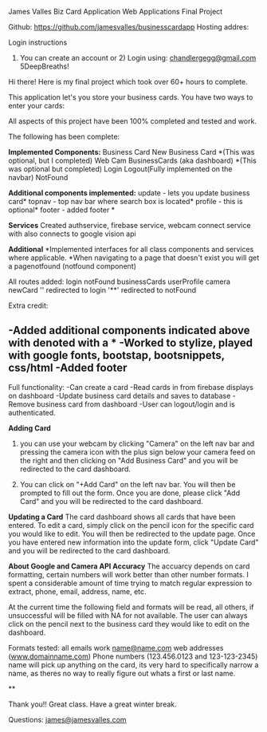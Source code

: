 James Valles 
Biz Card Application 
Web Applications 
Final Project

Github: https://github.com/jamesvalles/businesscardapp
Hosting addres: 


Login instructions
1) You can create an account or 2)
Login using: 
chandlergegg@gmail.com
5DeepBreaths! 


Hi there! Here is my final project which took over 60+ hours to complete.

This application let's you store your business cards. You have two ways to enter your cards:

All aspects of this project have been 100% completed and tested and work. 

The following has been complete: 

**Implemented Components:** 
Business Card
New Business Card *(This was optional, but I completed)
Web Cam 
BusinessCards (aka dashboard) *(This was optional but completed)
Login 
Logout(Fully implemented on the navbar)
NotFound 

**Additional components implemented:**
update - lets you update business card*
topnav - top nav bar where search box is located*
profile - this is optional*
footer - added footer * 

**Services**
Created authservice, firebase service, webcam connect service with also connects to google vision api 

**Additional**
*Implemented interfaces for all class components and services where applicable. 
*When navigating to a page that doesn't exist you will get a pagenotfound (notfound component)

All routes added: 
login 
notFound
businessCards
userProfile 
camera
newCard
'' redirected to login 
'**' redirected to notFound
 
Extra credit: 

-Added additional components indicated above with denoted with a *
-Worked to stylize, played with google fonts, bootstap, bootsnippets, css/html
-Added footer 
-

Full functionality:
-Can create a card
-Read cards in from firebase displays on dashboard
-Update business card details and saves to database
-Remove business card from dashboard 
-User can logout/login and is authenticated. 


**Adding Card**
 1) you can use your webcam by clicking "Camera" on the left nav bar and pressing the camera icon with the plus sign below your camera feed on the right and then clicking on "Add Business Card" and you will be redirected to the card dashboard. 

 2) You can click on "+Add Card" on the left nav bar. You will then be prompted to fill out the form. Once you are done, please click "Add Card" and you will be redirected to the card dashboard. 


 **Updating a Card**
 The card dashboard shows all cards that have been entered. To edit a card, simply click on the pencil icon for the specific card you would like to edit. You will then be redirected to the update page. Once you have entered new information into the update form, click "Update Card" and you will be redirected to the card dashboard. 

 **About Google and Camera API Accuracy**
 The accuarcy depends on card formatting, certain numbers will work better than other number formats. I spent a considerable amount of time trying to match regular expression to extract, phone, email, address, name, etc. 

 At the current time the following field and formats will be read, all others, if unsuccessful will be filled with NA for not available. The user can always click on the pencil next to the business card they would like to edit on the dashboard. 

 Formats tested: 
 all emails work name@name.com
 web addresses (www.domainname.com)
 Phone numbers (123.456.0123 and 123-123-2345)
 name will pick up anything on the card, its very hard to specifically narrow a name, as theres no way to really figure out whats a first or last name. 

 **

Thank you!! Great class. Have a great winter break. 

Questions: james@jamesvalles.com